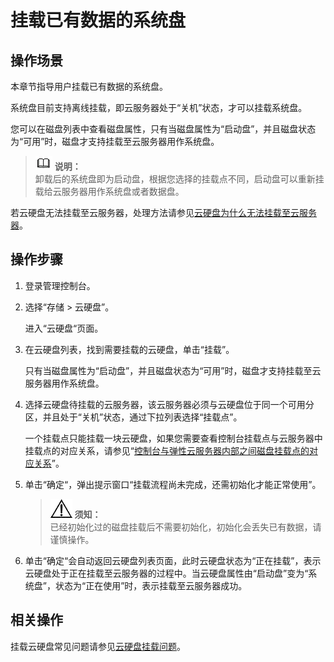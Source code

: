 # 挂载已有数据的系统盘<a name="evs_01_0074"></a>

## 操作场景<a name="section21771672164455"></a>

本章节指导用户挂载已有数据的系统盘。

系统盘目前支持离线挂载，即云服务器处于“关机”状态，才可以挂载系统盘。

您可以在磁盘列表中查看磁盘属性，只有当磁盘属性为“启动盘”，并且磁盘状态为“可用”时，磁盘才支持挂载至云服务器用作系统盘。

>![](public_sys-resources/icon-note.gif) **说明：**   
>卸载后的系统盘即为启动盘，根据您选择的挂载点不同，启动盘可以重新挂载给云服务器用作系统盘或者数据盘。  

若云硬盘无法挂载至云服务器，处理方法请参见[云硬盘为什么无法挂载至云服务器](https://support.huaweicloud.com/evs_faq/evs_faq_0025.html)。

## 操作步骤<a name="section106211941714"></a>

1.  登录管理控制台。
2.  选择“存储 \> 云硬盘”。

    进入“云硬盘“页面。

3.  在云硬盘列表，找到需要挂载的云硬盘，单击“挂载”。

    只有当磁盘属性为“启动盘”，并且磁盘状态为“可用”时，磁盘才支持挂载至云服务器用作系统盘。

4.  选择云硬盘待挂载的云服务器，该云服务器必须与云硬盘位于同一个可用分区，并且处于“关机”状态，通过下拉列表选择“挂载点”。

    一个挂载点只能挂载一块云硬盘，如果您需要查看控制台挂载点与云服务器中挂载点的对应关系，请参见“[控制台与弹性云服务器内部之间磁盘挂载点的对应关系](https://support.huaweicloud.com/ecs_faq/zh-cn_topic_0103285575.html)”。

5.  单击“确定“，弹出提示窗口“挂载流程尚未完成，还需初始化才能正常使用”。

    >![](public_sys-resources/icon-notice.gif) **须知：**   
    >已经初始化过的磁盘挂载后不需要初始化，初始化会丢失已有数据，请谨慎操作。  

6.  单击“确定“会自动返回云硬盘列表页面，此时云硬盘状态为“正在挂载”，表示云硬盘处于正在挂载至云服务器的过程中。当云硬盘属性由“启动盘”变为“系统盘”，状态为“正在使用”时，表示挂载至云服务器成功。

## 相关操作<a name="section10188155313203"></a>

挂载云硬盘常见问题请参见[云硬盘挂载问题](https://support.huaweicloud.com/evs_faq/evs_01_0078.html)。


